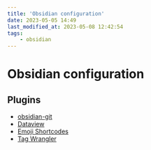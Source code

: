 ```yaml
---
title: 'Obsidian configuration'
date: 2023-05-05 14:49
last_modified_at: 2023-05-08 12:42:54
tags:
    - obsidian
---
```


# Obsidian configuration

## Plugins

-   [obsidian-git](https://github.com/denolehov/obsidian-git)
-   [Dataview](https://blacksmithgu.github.io/obsidian-dataview/)
-   [Emoji Shortcodes](https://github.com/phibr0/obsidian-emoji-shortcodes)
-   [Tag Wrangler](https://github.com/pjeby/tag-wrangler)
